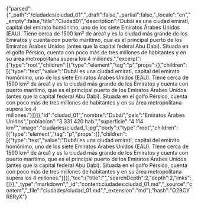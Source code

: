 {"parsed":{"_path":"/ciudades/ciudad_01","_draft":false,"_partial":false,"_locale":"en","_empty":false,"title":"Ciudad01","description":"Dubái es una ciudad emiratí, capital del emirato homónimo, uno de los siete Emiratos Árabes Unidos (EAU). Tiene cerca de 1500 km² de área1​ y es la ciudad más grande de los Emiratos y cuenta con puerto marítimo, que es el principal puerto de los Emiratos Árabes Unidos (antes que la capital federal Abu Dabi). Situada en el golfo Pérsico, cuenta con poco más de tres millones de habitantes y en su área metropolitana supera los 4 millones.","excerpt":{"type":"root","children":[{"type":"element","tag":"p","props":{},"children":[{"type":"text","value":"Dubái es una ciudad emiratí, capital del emirato homónimo, uno de los siete Emiratos Árabes Unidos (EAU). Tiene cerca de 1500 km² de área1​ y es la ciudad más grande de los Emiratos y cuenta con puerto marítimo, que es el principal puerto de los Emiratos Árabes Unidos (antes que la capital federal Abu Dabi). Situada en el golfo Pérsico, cuenta con poco más de tres millones de habitantes y en su área metropolitana supera los 4 millones."}]}]},"id":"ciudad_01","nombre":"Dubái","pais":"Emiratos Árabes Unidos","poblacion":"3 331 420 hab.","superficie":"4 114 km²","image":"ciudades/ciudad_1.jpg","body":{"type":"root","children":[{"type":"element","tag":"p","props":{},"children":[{"type":"text","value":"Dubái es una ciudad emiratí, capital del emirato homónimo, uno de los siete Emiratos Árabes Unidos (EAU). Tiene cerca de 1500 km² de área1​ y es la ciudad más grande de los Emiratos y cuenta con puerto marítimo, que es el principal puerto de los Emiratos Árabes Unidos (antes que la capital federal Abu Dabi). Situada en el golfo Pérsico, cuenta con poco más de tres millones de habitantes y en su área metropolitana supera los 4 millones."}]}],"toc":{"title":"","searchDepth":2,"depth":2,"links":[]}},"_type":"markdown","_id":"content:ciudades:ciudad_01.md","_source":"content","_file":"ciudades/ciudad_01.md","_extension":"md"},"hash":"O29CYR8RyX"}